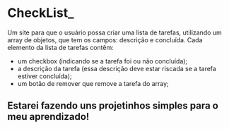 # CheckList_

Um site para que o usuário possa criar uma lista de tarefas, utilizando um array de objetos, que tem os campos: descrição e concluída.
Cada elemento da lista de tarefas contêm:
- um checkbox (indicando se a tarefa foi ou não concluída);
- a descrição da tarefa (essa descrição deve estar riscada se a tarefa estiver concluída);
- um botão de remover que remove a tarefa do array;

## Estarei fazendo uns projetinhos simples para o meu aprendizado!
